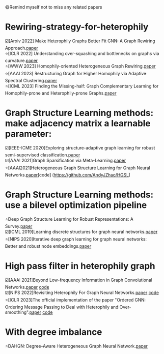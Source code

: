 😄Remind myself not to miss any related papers
# Rewiring-strategy-for-heterophily

☑️[Arxiv 2022] Make Heterophily Graphs Better Fit GNN: A Graph Rewiring Approach.[paper](https://arxiv.org/pdf/2209.08264.pdf)  
⭐[ICLR 2022] Understanding over-squashing and bottlenecks on graphs via curvature.[paper](https://arxiv.org/pdf/2111.14522.pdf)  
⭐[WWW 2023] Homophily-oriented Heterogeneous Graph Rewiring.[paper](https://dl.acm.org/doi/10.1145/3543507.3583454)  
⭐[AAAI 2023] Restructuring Graph for Higher Homophily via Adaptive Spectral Clustering.[paper](https://doi.org/10.1609/aaai.v37i7.26038)  
⭐[ICML 2023] Finding the Missing-half: Graph Complementary Learning for Homophily-prone and Heterophily-prone Graphs.[paper](https://arxiv.org/pdf/2306.07608.pdf)  

# Graph Structure Learning methods: make adjacency matrix a learnable parameter:  
☑️[IEEE-ICME 2020]Exploring structure-adaptive graph learning for robust semi-supervised classification.[paper](https://ieeexplore.ieee.org/stamp/stamp.jsp?arnumber=9102726)  
☑️[AAAI 2021]Graph Sparsification via Meta-Learning.[paper](https://harshakokel.com/pdf/WanKokel_DLGAAAI21.pdf)  
⭐[AAAI2021]Heterogeneous Graph Structure Learning for Graph Neural Networks.[paper](https://librahu.github.io/data/aaai2021-HGSL.pdf)[code] (https://github.com/AndyJZhao/HGSL)  

# Graph Structure Learning methods: use a bilevel optimization pipeline   
⭐Deep Graph Structure Learning for Robust Representations: A Survey.[paper](https://arxiv.org/pdf/2103.03036v1.pdf)  
☑️[ICML 2019]Learning discrete structures for graph neural networks.[paper](http://proceedings.mlr.press/v97/franceschi19a/franceschi19a.pdf)  
⭐[NIPS 2020]Iterative deep graph learning for graph neural networks: Better and robust node embeddings.[paper](https://proceedings.neurips.cc/paper/2020/file/e05c7ba4e087beea9410929698dc41a6-Paper.pdf)  
  
# High pass filter in heterophily graph  
☑️[AAAI 2021]Beyond Low-frequency Information in Graph Convolutional Networks.[paper](https://ojs.aaai.org/index.php/AAAI/article/view/16514) [code](https://github.com/alexfanjn/FAGCN_PyG?tab=readme-ov-file)  
☑️[NIPS 2022]Revisiting Heterophily For Graph Neural Networks.[paper](http://arxiv.org/abs/2210.07606) [code](https://github.com/SitaoLuan/ACM-GNN)  
⭐[ICLR 2023]The official implementation of the paper "Ordered GNN: Ordering Message Passing to Deal with Heterophily and Over-smoothing".[paper](https://arxiv.org/pdf/2302.01524.pdf) [code](https://github.com/LUMIA-Group/OrderedGNN)  

# With degree imbalance
⭐DAHGN: Degree-Aware Heterogeneous Graph Neural Network.[paper](https://pdf.sciencedirectassets.com/271505/1-s2.0-S0950705123X00240/1-s2.0-S0950705123011036/main.pdf?X-Amz-Security-Token=IQoJb3JpZ2luX2VjEH8aCXVzLWVhc3QtMSJHMEUCIQD2SulFq%2FJFGevdOj%2BU9eL3mFSOPRXl1TDUEkzaMg7qNAIgOT2eldYbKWAms0AHNTeuS6y%2BwRQRLvQ8XulGY3fs6pAqsgUIeBAFGgwwNTkwMDM1NDY4NjUiDHkiEEVNlIszxfISASqPBXOnuw02lppdu1D0qLI8wpUOqtiuaXFUJa7q8IDn5sEqFVMoIwpehrWjoIAHNpmlw0THD5B11R9ThNFXR5WCS2KZMpNqGKzuST3r5QaFz8a244KLDXn8aIzTUPgGNykV6PPbYC2l3kHI20oNNkApAy5We3aY3GzX9ifKVH7QiF2AWG9oUYwN%2Fy1NSRBmsUyR0HeUxeqAIQIhmSSXgHvyzkX3rqAGCwHLZ%2FpBo4RgaliQxia0CBCGc4vHAeTas39%2BHy17gO3V7DoEQIbmRj8FWbvD%2BEetRCC84oMpZsT4ckLr6VWsu5Fib%2FdzK5lsO76ma5TX7xWACB1FdFW%2FGvwYqc6WJihPVo6s0UBIJXM5OxNGdPLBlhLSZnhwhw98t9IAJ4m%2FdyQofRaWYJTgDi2nSyfM0qTvJOrLLFvZhBvGIHouj31lhndzJ5%2BgEIsZzxzQQGlnNOAT9s7auvyFLFNcH8FSA4Z88tRYKfWNVG50CIRIW6F15pUpSS1PkXG0dhpZbO3fKdLNCgNKsfLbm471OW923Dinfk%2FlU8vyPL9C%2BurHnT2azilCFhCR8JUj0tQGuL6owAATzwmQCczb8dKA1aG8jW2akf0gdDrY3k%2BHd33KL106CkusKVTK7GG2vt1uv2%2BR2uwa2mkmmV1jcm9gx2%2FDcAzVcY4%2F1VPOp4JlE1pIhWW8sBKjCz1d8YOiQ1vqimBMLYtjM%2B4FuQ%2F83y%2F5Zk8kOGnOE1QaBDGuEIBgGMP67yMhz%2FQyQMc7MNrZ9SJ75k3izwSBByLJREg2IaJUPiGGOJjPrNZjgw2oYv7HTaR8f5WCyOgGOLU8U%2Fl%2BuNroiNCqgSisgPp9zH4j7wtVSCV9lvE%2BS%2BWBhRq%2Fmfd5q18w2sOXrwY6sQFvRIf0otPCSlZ2t%2BpLYPnQ501CIZdQDU1KhQwW7W5N5HyYPnU7XCT3tnsYdKSx%2BO0qcb01T0KfRI0vGrpbun2oa2qOlJhrcuSFUxabAiGLRs%2BTTOkMJibVy8xy9%2Fep4wUvaQxoYvC9Ay9wiBjIB%2Fp%2F0Fuirs%2BPF2I8u4GUOS1ZhVH5f3LI9Fv8JJye6sLySZxSdNs8PfyUJeC947T8erEj77w%2FexoMzzvhb2hrgFxUSms%3D&X-Amz-Algorithm=AWS4-HMAC-SHA256&X-Amz-Date=20240304T160132Z&X-Amz-SignedHeaders=host&X-Amz-Expires=300&X-Amz-Credential=ASIAQ3PHCVTYTFGSMATH%2F20240304%2Fus-east-1%2Fs3%2Faws4_request&X-Amz-Signature=9ce122a650c9093923c9a83d844dcffbf4e7e9211fe17c5f9e9266ffdf54c157&hash=49fe409b69dd9e288a6cdf9889c4deb18790bcb2ed3b781cbb1ecffbca0821ed&host=68042c943591013ac2b2430a89b270f6af2c76d8dfd086a07176afe7c76c2c61&pii=S0950705123011036&tid=spdf-a1359042-7b96-40d2-808c-9cbf8da2e6d6&sid=7c13abab40dc08408e5a220668cacdddd42dgxrqa&type=client&tsoh=d3d3LnNjaWVuY2VkaXJlY3QuY29t&ua=170d5a51095352560357&rr=85f315e09c841fb0&cc=mo)
